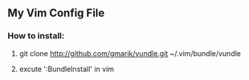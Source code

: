 My Vim Config File
---------------------------

### How to install:
 
1. git clone http://github.com/gmarik/vundle.git ~/.vim/bundle/vundle

2. excute ':BundleInstall' in vim
